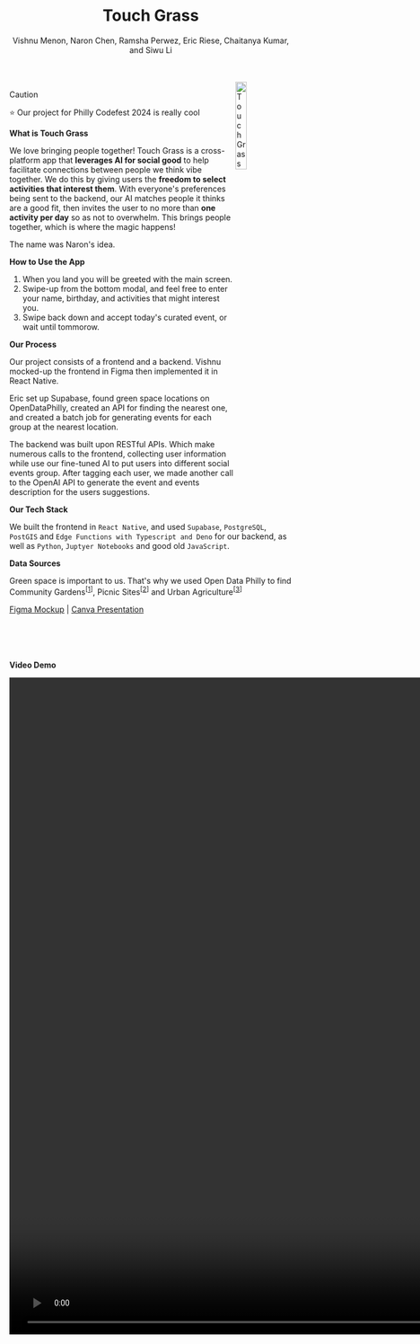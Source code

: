 
<div align="center">
  <h1>Touch Grass</h1>
  <p>Vishnu Menon, Naron Chen, Ramsha Perwez, Eric Riese, Chaitanya Kumar, and Siwu Li</p>
</div>
<br><br>

<img src="https://github.com/humboldt123/touch-grass/assets/38266782/764bcf70-21fd-45ff-b942-0b035e91b7fe" alt="Touch Grass UI" width="20%" align="right"/>


> [!CAUTION]
> ⭐ Our project for Philly Codefest 2024 is really cool

**What is Touch Grass**

We love bringing people together! Touch Grass is a cross-platform app that __leverages AI for social good__ to help facilitate connections between people we think vibe together. We do this by giving users the **freedom to select activities that interest them**. With everyone's preferences being sent to the backend, our AI matches people it thinks are a good fit, then invites the user to no more than **one activity per day** so as not to overwhelm. This brings people together, which is where the magic happens!

The name was Naron's idea.

**How to Use the App**

1. When you land you will be greeted with the main screen.
2. Swipe-up from the bottom modal, and feel free to enter your name, birthday, and activities that might interest you.
3. Swipe back down and accept today's curated event, or wait until tommorow.

**Our Process**

Our project consists of a frontend and a backend. Vishnu mocked-up the frontend in Figma then implemented it in React Native. 

Eric set up Supabase, found green space locations on OpenDataPhilly, created an API for finding the nearest one, and created a batch job for generating events for each group at the nearest location.

The backend was built upon RESTful APIs. Which make numerous calls to the frontend, collecting user information while use our fine-tuned AI to put users into different social events group. After tagging each user, we made another call to the OpenAI API to generate the event and events description for the users suggestions.

**Our Tech Stack**

We built the frontend in `React Native`, and used `Supabase`, `PostgreSQL`, `PostGIS` and `Edge Functions with Typescript and Deno` for our backend, as well as `Python`, `Juptyer Notebooks` and good old `JavaScript`.


**Data Sources**

Green space is important to us. That's why we used Open Data Philly to find Community Gardens<sup>[[1](https://opendataphilly.org/datasets/registered-community-gardens/)]</sup>, Picnic Sites<sup>[[2](https://opendataphilly.org/datasets/ppr-picnic-sites/)]</sup> and Urban Agriculture<sup>[[3](https://opendataphilly.org/datasets/urban-agriculture-projects/)]</sup>

[Figma Mockup](https://www.figma.com/file/kGjD61HmgKpH2Q7C2CH1hZ/TouchGrassApp) | [Canva Presentation](https://www.canva.com/design/DAGDC486pfs/aJ0URzSP3TpBWjlrLe2QOg/view)


<br><br><br><br>
**Video Demo**
<div>
  <video src="https://github.com/humboldt123/touch-grass/assets/38266782/b3205319-43c9-44c6-ad64-ff6780b51340" height="30%"/>
</div>
